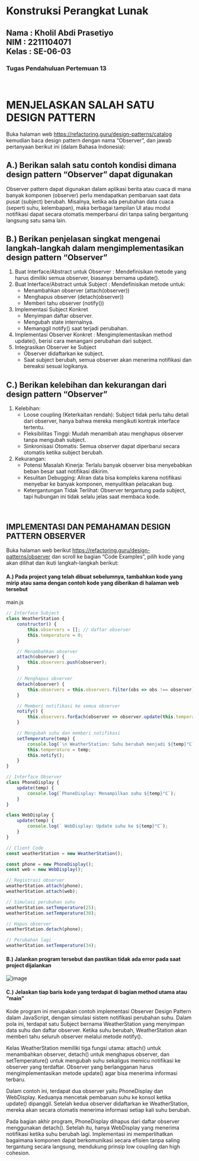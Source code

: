 <h1>Konstruksi Perangkat Lunak</h1>
<h2>Nama : Kholil Abdi Prasetiyo<br>NIM : 2211104071<br>Kelas : SE-06-03</h2>
<h3>Tugas Pendahuluan Pertemuan 13</h3>

<br>

# MENJELASKAN SALAH SATU DESIGN PATTERN
Buka halaman web https://refactoring.guru/design-patterns/catalog kemudian baca design pattern
dengan nama “Observer”, dan jawab pertanyaan berikut ini (dalam Bahasa Indonesia):

## A.) Berikan salah satu contoh kondisi dimana design pattern “Observer” dapat digunakan
Observer pattern dapat digunakan dalam aplikasi berita atau cuaca di mana banyak komponen (observer) perlu mendapatkan pembaruan saat data pusat (subject) berubah. Misalnya, ketika ada perubahan data cuaca (seperti suhu, kelembapan), maka berbagai tampilan UI atau modul notifikasi dapat secara otomatis memperbarui diri tanpa saling bergantung langsung satu sama lain.

## B.) Berikan penjelasan singkat mengenai langkah-langkah dalam mengimplementasikan design pattern “Observer”
1. Buat Interface/Abstract untuk Observer
   : Mendefinisikan metode yang harus dimiliki semua observer, biasanya bernama update().
2. Buat Interface/Abstract untuk Subject
   : Mendefinisikan metode untuk:
   - Menambahkan observer (attach(observer))
   - Menghapus observer (detach(observer))
   - Memberi tahu observer (notify())
3. Implementasi Subject Konkret
   - Menyimpan daftar observer.
   - Mengubah state internalnya.
   - Memanggil notify() saat terjadi perubahan.
4. Implementasi Observer Konkret
   : Mengimplementasikan method update(), berisi cara menangani perubahan dari subject.
5. Integrasikan Observer ke Subject
   - Observer didaftarkan ke subject.
   - Saat subject berubah, semua observer akan menerima notifikasi dan bereaksi sesuai logikanya.

## C.) Berikan kelebihan dan kekurangan dari design pattern “Observer”
1. Kelebihan:
   - Loose coupling (Keterkaitan rendah): Subject tidak perlu tahu detail dari observer, hanya bahwa mereka mengikuti kontrak interface tertentu.
   - Fleksibilitas Tinggi: Mudah menambah atau menghapus observer tanpa mengubah subject.
   - Sinkronisasi Otomatis: Semua observer dapat diperbarui secara otomatis ketika subject berubah.
2. Kekurangan:
   - Potensi Masalah Kinerja: Terlalu banyak observer bisa menyebabkan beban besar saat notifikasi dikirim.
   - Kesulitan Debugging: Aliran data bisa kompleks karena notifikasi menyebar ke banyak komponen, menyulitkan pelacakan bug.
   - Ketergantungan Tidak Terlihat: Observer tergantung pada subject, tapi hubungan ini tidak selalu jelas saat membaca kode.

<br>

## IMPLEMENTASI DAN PEMAHAMAN DESIGN PATTERN OBSERVER
Buka halaman web berikut https://refactoring.guru/design-patterns/observer dan scroll ke bagian “Code
Examples”, pilih kode yang akan dilihat dan ikuti langkah-langkah berikut:

#### A.) Pada project yang telah dibuat sebelumnya, tambahkan kode yang mirip atau sama dengan contoh kode yang diberikan di halaman web tersebut
main.js
```js
// Interface Subject
class WeatherStation {
    constructor() {
        this.observers = []; // daftar observer
        this.temperature = 0;
    }

    // Menambahkan observer
    attach(observer) {
        this.observers.push(observer);
    }

    // Menghapus observer
    detach(observer) {
        this.observers = this.observers.filter(obs => obs !== observer);
    }

    // Memberi notifikasi ke semua observer
    notify() {
        this.observers.forEach(observer => observer.update(this.temperature));
    }

    // Mengubah suhu dan memberi notifikasi
    setTemperature(temp) {
        console.log(`\n WeatherStation: Suhu berubah menjadi ${temp}°C`);
        this.temperature = temp;
        this.notify();
    }
}

// Interface Observer
class PhoneDisplay {
    update(temp) {
        console.log(`PhoneDisplay: Menampilkan suhu ${temp}°C`);
    }
}

class WebDisplay {
    update(temp) {
        console.log(` WebDisplay: Update suhu ke ${temp}°C`);
    }
}

// Client Code
const weatherStation = new WeatherStation();

const phone = new PhoneDisplay();
const web = new WebDisplay();

// Registrasi observer
weatherStation.attach(phone);
weatherStation.attach(web);

// Simulasi perubahan suhu
weatherStation.setTemperature(25);
weatherStation.setTemperature(30);

// Hapus observer
weatherStation.detach(phone);

// Perubahan lagi
weatherStation.setTemperature(34);
```
#### B.) Jalankan program tersebut dan pastikan tidak ada error pada saat project dijalankan
![image](https://github.com/user-attachments/assets/25a17655-2803-4191-a4e9-256f9f27a109)

#### C.) Jelaskan tiap baris kode yang terdapat di bagian method utama atau “main”
Kode program ini merupakan contoh implementasi Observer Design Pattern dalam JavaScript, dengan simulasi sistem notifikasi perubahan suhu. Dalam pola ini, terdapat satu Subject bernama WeatherStation yang menyimpan data suhu dan daftar observer. Ketika suhu berubah, WeatherStation akan memberi tahu seluruh observer melalui metode notify().

Kelas WeatherStation memiliki tiga fungsi utama: attach() untuk menambahkan observer, detach() untuk menghapus observer, dan setTemperature() untuk mengubah suhu sekaligus memicu notifikasi ke observer yang terdaftar. Observer yang berlangganan harus mengimplementasikan metode update() agar bisa menerima informasi terbaru.

Dalam contoh ini, terdapat dua observer yaitu PhoneDisplay dan WebDisplay. Keduanya mencetak pembaruan suhu ke konsol ketika update() dipanggil. Setelah kedua observer didaftarkan ke WeatherStation, mereka akan secara otomatis menerima informasi setiap kali suhu berubah.

Pada bagian akhir program, PhoneDisplay dihapus dari daftar observer menggunakan detach(). Setelah itu, hanya WebDisplay yang menerima notifikasi ketika suhu berubah lagi. Implementasi ini memperlihatkan bagaimana komponen dapat berkomunikasi secara efisien tanpa saling tergantung secara langsung, mendukung prinsip low coupling dan high cohesion.
